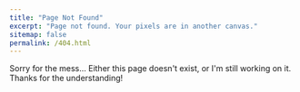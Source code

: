 ```yaml
---
title: "Page Not Found"
excerpt: "Page not found. Your pixels are in another canvas."
sitemap: false
permalink: /404.html
---
```


Sorry for the mess... Either this page doesn't exist, or I'm still working on it. Thanks for the understanding!

<!-- Sorry, but the page you were trying to view does not exist --- perhaps you can try searching for it below. -->

<script>
  var GOOG_FIXURL_LANG = 'en';
  var GOOG_FIXURL_SITE = '{{ site.url }}'
</script>
<script src="https://linkhelp.clients.google.com/tbproxy/lh/wm/fixurl.js">
</script>
